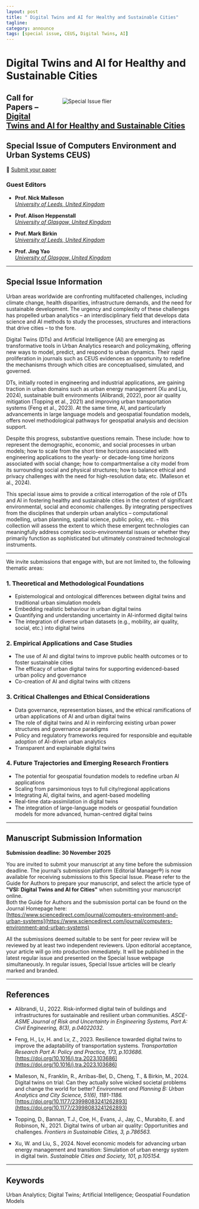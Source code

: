```yaml
---
layout: post
title: " Digital Twins and AI for Healthy and Sustainable Cities"
tagline:
category: announce
tags: [special issue, CEUS, Digital Twins, AI]
---
```


# Digital Twins and AI for Healthy and Sustainable Cities

<figure style="float:right; width:60%; padding:10px;" >
<img src="{{site.baseurl}}/figures/2025-04-25-CEUS-SI-DT_AI.jpg"
  alt="Special Issue flier"/>
</figure>


## Call for Papers – [Digital Twins and AI for Healthy and Sustainable Cities](https://www.sciencedirect.com/special-issue/320947/digital-twins-and-ai-for-healthy-and-sustainable-cities)
## Special Issue of Computers Environment and Urban Systems CEUS)  

🔗 [Submit your paper](https://www.editorialmanager.com/ceus/default.aspx)


### **Guest Editors**

 - **Prof. Nick Malleson**  
  *[University of Leeds, United Kingdom](https://environment.leeds.ac.uk/geography)*

 - **Prof. Alison Heppenstall**  
  *[University of Glasgow, United Kingdom](https://www.gla.ac.uk/schools/socialpolitical/staff/alisonheppenstall/)*

 - **Prof. Mark Birkin**  
  *[University of Leeds, United Kingdom](https://environment.leeds.ac.uk/geography/staff/88/professor-mark-birkin)*

 - **Prof. Jing Yao**  
  *[University of Glasgow, United Kingdom](https://www.gla.ac.uk/schools/socialpolitical/staff/jingyao/)*
  
---

## Special Issue Information

Urban areas worldwide are confronting multifaceted challenges, including climate change, health disparities, infrastructure demands, and the need for sustainable development. The urgency and complexity of these challenges has propelled urban analytics – an interdisciplinary field that develops data science and AI methods to study the processes, structures and interactions that drive cities – to the fore.

Digital Twins (DTs) and Artificial Intelligence (AI) are emerging as transformative tools in Urban Analytics research and policymaking, offering new ways to model, predict, and respond to urban dynamics. Their rapid proliferation in journals such as CEUS evidences an opportunity to redefine the mechanisms through which cities are conceptualised, simulated, and governed.

DTs, initially rooted in engineering and industrial applications, are gaining traction in urban domains such as urban energy management (Xu and Liu, 2024), sustainable built environments (Alibrandi, 2022), poor air quality mitigation (Topping et al., 2021) and improving urban transportation systems (Feng et al., 2023). At the same time, AI, and particularly advancements in large language models and geospatial foundation models, offers novel methodological pathways for geospatial analysis and decision support.

Despite this progress, substantive questions remain. These include: how to represent the demographic, economic, and social processes in urban models; how to scale from the short time horizons associated with engineering applications to the yearly- or decade-long time horizons associated with social change; how to compartmentalise a city model from its surrounding social and physical structures; how to balance ethical and privacy challenges with the need for high-resolution data; etc. (Malleson et al., 2024).

This special issue aims to provide a critical interrogation of the role of DTs and AI in fostering healthy and sustainable cities in the context of significant environmental, social and economic challenges. By integrating perspectives from the disciplines that underpin urban analytics – computational modelling, urban planning, spatial science, public policy, etc. – this collection will assess the extent to which these emergent technologies can meaningfully address complex socio-environmental issues or whether they primarily function as sophisticated but ultimately constrained technological instruments.

---

We invite submissions that engage with, but are not limited to, the following thematic areas:

### 1. Theoretical and Methodological Foundations

- Epistemological and ontological differences between digital twins and traditional urban simulation models
- Embedding realistic behaviour in urban digital twins
- Quantifying and understanding uncertainty in AI-informed digital twins
- The integration of diverse urban datasets (e.g., mobility, air quality, social, etc.) into digital twins

### 2. Empirical Applications and Case Studies

- The use of AI and digital twins to improve public health outcomes or to foster sustainable cities
- The efficacy of urban digital twins for supporting evidenced-based urban policy and governance
- Co-creation of AI and digital twins with citizens

### 3. Critical Challenges and Ethical Considerations

- Data governance, representation biases, and the ethical ramifications of urban applications of AI and urban digital twins
- The role of digital twins and AI in reinforcing existing urban power structures and governance paradigms
- Policy and regulatory frameworks required for responsible and equitable adoption of AI-driven urban analytics
- Transparent and explainable digital twins

### 4. Future Trajectories and Emerging Research Frontiers

- The potential for geospatial foundation models to redefine urban AI applications
- Scaling from parsimonious toys to full city/regional applications
- Integrating AI, digital twins, and agent-based modelling
- Real-time data-assimilation in digital twins
- The integration of large-language models or geospatial foundation models for more advanced, human-centred digital twins

---

## Manuscript Submission Information

**Submission deadline: 30 November 2025**

You are invited to submit your manuscript at any time before the submission deadline. 
The journal’s submission platform (Editorial Manager®) is now available for receiving submissions to this Special Issue. Please refer to the Guide for Authors to prepare your manuscript, and select the article type of **"VSI: Digital Twins and AI for Cities"** when submitting your manuscript online.  
Both the Guide for Authors and the submission portal can be found on the Journal Homepage here: [https://www.sciencedirect.com/journal/computers-environment-and-urban-systems](https://www.sciencedirect.com/journal/computers-environment-and-urban-systems)

All the submissions deemed suitable to be sent for peer review will be reviewed by at least two independent reviewers. Upon editorial acceptance, your article will go into production immediately. It will be published in the latest regular issue and presented on the Special Issue webpage simultaneously. In regular issues, Special Issue articles will be clearly marked and branded.

---

## References

- Alibrandi, U., 2022. Risk-informed digital twin of buildings and infrastructures for sustainable and resilient urban communities. *ASCE-ASME Journal of Risk and Uncertainty in Engineering Systems, Part A: Civil Engineering, 8(3), p.04022032.*

- Feng, H., Lv, H. and Lv, Z., 2023. Resilience towarded digital twins to improve the adaptability of transportation systems. *Transportation Research Part A: Policy and Practice, 173, p.103686.* [https://doi.org/10.1016/j.tra.2023.103686](https://doi.org/10.1016/j.tra.2023.103686)

- Malleson, N., Franklin, R., Arribas-Bel, D., Cheng, T., & Birkin, M., 2024. Digital twins on trial: Can they actually solve wicked societal problems and change the world for better? *Environment and Planning B: Urban Analytics and City Science, 51(6), 1181-1186.* [https://doi.org/10.1177/23998083241262893](https://doi.org/10.1177/23998083241262893)

- Topping, D., Bannan, T.J., Coe, H., Evans, J., Jay, C., Murabito, E. and Robinson, N., 2021. Digital twins of urban air quality: Opportunities and challenges. *Frontiers in Sustainable Cities, 3, p.786563.*

- Xu, W. and Liu, S., 2024. Novel economic models for advancing urban energy management and transition: Simulation of urban energy system in digital twin. *Sustainable Cities and Society, 101, p.105154.*

---

## Keywords

Urban Analytics; Digital Twins; Artificial Intelligence; Geospatial Foundation Models
